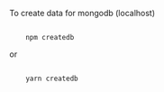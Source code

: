 To create data for mongodb (localhost)

<code>
    npm createdb
</code>

or

<code>
    yarn createdb
</code>